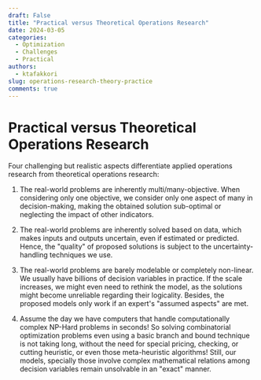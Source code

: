 ```yaml
---
draft: False 
title: "Practical versus Theoretical Operations Research"
date: 2024-03-05
categories:
  - Optimization
  - Challenges
  - Practical
authors:
  - ktafakkori
slug: operations-research-theory-practice
comments: true
---
```


# Practical versus Theoretical Operations Research

Four challenging but realistic aspects differentiate applied operations research from theoretical operations research:

<!-- more -->


1) The real-world problems are inherently multi/many-objective. When considering only one objective, we consider only one aspect of many in decision-making, making the obtained solution sub-optimal or neglecting the impact of other indicators.


2) The real-world problems are inherently solved based on data, which makes inputs and outputs uncertain, even if estimated or predicted. Hence, the "quality" of proposed solutions is subject to the uncertainty-handling techniques we use.


3) The real-world problems are barely modelable or completely non-linear. We usually have billions of decision variables in practice. If the scale increases, we might even need to rethink the model, as the solutions might become unreliable regarding their logicality. Besides, the proposed models only work if an expert's "assumed aspects" are met.


4) Assume the day we have computers that handle computationally complex NP-Hard problems in seconds! So solving combinatorial optimization problems even using a basic branch and bound technique is not taking long, without the need for special pricing, checking, or cutting heuristic, or even those meta-heuristic algorithms! Still, our models, specially those involve complex mathematical relations among decision variables remain unsolvable in an "exact" manner.
